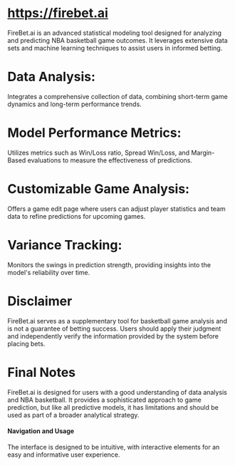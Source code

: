 # https://firebet.ai
FireBet.ai is an advanced statistical modeling tool designed for analyzing and predicting NBA basketball game outcomes. It leverages extensive data sets and machine learning techniques to assist users in informed betting.



# Data Analysis: 
Integrates a comprehensive collection of data, combining short-term game dynamics and long-term performance trends.

# Model Performance Metrics: 
Utilizes metrics such as Win/Loss ratio, Spread Win/Loss, and Margin-Based evaluations to measure the effectiveness of predictions.
# Customizable Game Analysis: 
Offers a game edit page where users can adjust player statistics and team data to refine predictions for upcoming games.
# Variance Tracking: 
Monitors the swings in prediction strength, providing insights into the model's reliability over time.

# Disclaimer
FireBet.ai serves as a supplementary tool for basketball game analysis and is not a guarantee of betting success.
Users should apply their judgment and independently verify the information provided by the system before placing bets.
# Final Notes
FireBet.ai is designed for users with a good understanding of data analysis and NBA basketball. It provides a sophisticated approach to game prediction, but like all predictive models, it has limitations and should be used as part of a broader analytical strategy.


#### Navigation and Usage

The interface is designed to be intuitive, with interactive elements for an easy and informative user experience.

  
